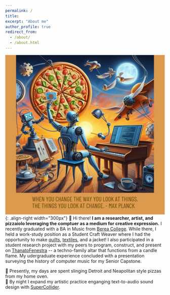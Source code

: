 ```yaml
---
permalink: /
title: 
excerpt: "About me"
author_profile: true
redirect_from: 
  - /about/
  - /about.html
---
```


![Illustration of robot reaching for pizza while play piano and programming a computer](/images/homepage_img_robot_max_planck.png){: .align-right width="300px"}
👋 Hi there! **I am a researcher, artist, and pizzaiolo leveraging the comptuer as a medium for creative expression.** I recently graduated with a BA in Music from <a href="https://www.berea.edu/" target="_blank">Berea College</a>. While there, I held a work-study position as a Student Craft Weaver where I had the opportunity to make [quilts](https://www.bcloghousecrafts.com/student-craft-garden-sampler-quilted-tapestry.html), [textiles](https://www.bcloghousecrafts.com/student-craft/weaving/), and a jacket! I also participated in a student research project with my peers to program, construct, and present on [ThanatoFenestra](https://isam2022.hemi-makers.org/wp-content/uploads/sites/3/2022/10/119..pdf) -- a techno-family altar that functions from a candle flame. My udergraduate experience concluded with a presentation surveying the history of computer music for my Senior Capstone.

🍕 Presently, my days are spent slinging Detroit and Neapolitan style pizzas from my home oven.<br>
🤖 By night I expand my artistic practice enganging text-to-audio sound design with [SuperCollider](https://supercollider.github.io/).
